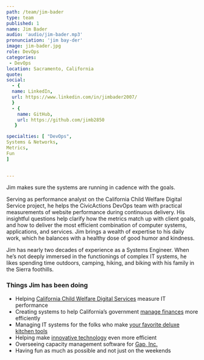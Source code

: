 ```yaml
---
path: /team/jim-bader
type: team
published: 1
name: Jim Bader
audio: 'audio/jim-bader.mp3'
pronunciation: 'jim bay-der'
image: jim-bader.jpg
role: DevOps
categories: 
 - DevOps
location: Sacramento, California
quote: 
social: 
  - {
  name: LinkedIn,
  url: https://www.linkedin.com/in/jimbader2007/
  }
  - {
    name: GitHub,
    url: https://github.com/jimb2850
   }

specialties: [ "DevOps",
Systems & Networks,
Metrics,
Fun
]

  
---
```


Jim makes sure the systems are running in cadence with the goals. 

Serving as performance analyst on the California Child Welfare Digital Service project, he helps the CivicActions DevOps team with practical measurements of website performance during continuous delivery. His insightful questions help clarify how the metrics match up with client goals, and how to deliver the most efficient combination of computer systems, applications, and services. Jim brings a wealth of expertise to his daily work, which he balances with a healthy dose of good humor and kindness. 

Jim has nearly two decades of experience as a Systems Engineer. When he’s not deeply immersed in the functionings of complex IT systems, he likes spending time outdoors, camping, hiking, and biking with his family in the Sierra foothills.




### Things Jim has been doing
* Helping [California Child Welfare Digital Services](https://cwds.ca.gov/) measure IT performance 
* Creating systems to help California’s government [manage finances](http://www.fiscal.ca.gov/) more efficiently
* Managing IT systems for the folks who make [your favorite deluxe kitchen tools](https://www.williams-sonoma.com/)
* Helping make [innovative technology](https://www.ibm.com/) even more efficient
* Overseeing capacity management software for [Gap, Inc.](https://www.gap.com/)
* Having fun as much as possible and not just on the weekends



